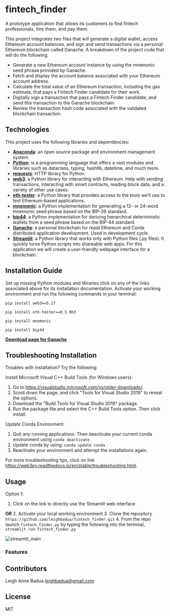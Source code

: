 # fintech_finder
A prototype application that allows its customers to find fintech professionals, hire them, and pay them.

This project integrates two files that will generate a digital wallet, access Ethereum account balances, and sign and send transactions via a personal Ethereum blockchain called Ganache. A breakdown of the project code that will do the following:
* Generate a new Ethereum account instance by using the mnemonic seed phrase provided by Ganache.
* Fetch and display the account balance associated with your Ethereum account address.
* Calculate the total value of an Ethereum transaction, including the gas estimate, that pays a Fintech Finder candidate for their work.
* Digitally sign a transaction that pays a Fintech Finder candidate, and send this transaction to the Ganache blockchain.
* Review the transaction hash code associated with the validated blockchain transaction.


## Technologies

This project uses the following libraries and dependencies:
+ [**Anaconda**](https://docs.anaconda.com/): an open source package and environment management system.
+ [**Python**](https://www.python.org/): is a programming language that offers a vast modules and libraries such as dataclass, typing, hashlib, datetime, and much more.
+ [**requests**](https://docs.python-requests.org/en/latest/user/install/#install): HTTP library for Python. 
+ [**web3**](https://web3py.readthedocs.io/en/stable/quickstart.html#installation): a Python library for interacting with Ethereum. Help with sending transactions, interacting with smart contracts, reading block data, and a variety of other use cases.
+ [**eth-tester**](https://pypi.org/project/ethereum-tester/0.1.0a4/): a Python library that provides access to the tools we’ll use to test Ethereum-based applications.
+ [**mnemonic**](https://pypi.org/project/mnemonic/): a Python implementation for generating a 12- or 24-word mnemonic seed phrase based on the BIP-39 standard.
+ [**bip44**](https://pypi.org/project/bip44/): a Python implementation for deriving hierarchical deterministic wallets from a seed phrase based on the BIP-44 standard.
+ [**Ganache**](https://trufflesuite.com/docs/ganache/): a personal blockchain for repid Ethereum and Corda distributed application development. Used in development cycle. 
+ [**Streamlit**](https://docs.streamlit.io/library/get-started): a Python library that works only with Python files (.py files). It quickly turns Python scripts into shareable web apps. For this application we will create a user-friendly webpage interface for a blockchain. 


## Installation Guide

Set up missing Python modules and libraries click on any of the links associated above for its installation documentation. Activate your working environment and run the following commands in your terminal:

`pip install web3==5.17`

`pip install eth-tester==0.5.0b3`

`pip install mnemonic`

`pip install bip44`

[**Download page for Ganache**](https://trufflesuite.com/ganache/)



## Troubleshooting Installation
Troubles with installation? Try the following:


Install Microsoft Visual C++ Build Tools (for Windows users):
1. Go to https://visualstudio.microsoft.com/vs/older-downloads/. 
2. Scroll down the page, and click "Tools for Visual Studio 2019" to reveal the options.
3. Download the "Build Tools for Visual Studio 2019" package.
4. Run the package file and select the C++ Build Tools option. Then click install.

Update Conda Environment:
1. Quit any running applications. Then deactivate your current conda environment using `conda deactivate`
2. Update conda by using: `conda update conda`
3. Reactivate your environment and attempt the installations again.   

For more troubleshooting tips, click on link https://web3py.readthedocs.io/en/stable/troubleshooting.html.


## Usage
Option 1: 
1. Click on the link to directly use the Streamlit web interface

  **OR**
2. Activate your local working environment
3. Clone the repository `https://github.com/leighbadua/fintech_finder.git` 
4. From the repo launch `fintech_finder.py` by typing the following into the terminal, 
    `streamlit run fintech_finder.py`
    
![streamlit_main](https://user-images.githubusercontent.com/96001018/168468902-918008c2-de86-424d-be0b-781138c7e35f.jpg)

### Features

## Contributors
Leigh Anne Badua leighbadua@gmail.com

## License
MIT
